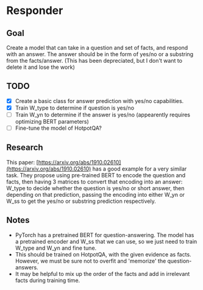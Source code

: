 # Responder

## Goal

Create a model that can take in a question and set of facts, and respond with an answer. The answer should be in the form of yes/no or a substring from the facts/answer. (This has been depreciated, but I don't want to delete it and lose the work)

## TODO

 - [x] Create a basic class for answer prediction with yes/no capabilities.
 - [x] Train W_type to determine if question is yes/no
 - [ ] Train W_yn to determine if the answer is yes/no (appearently requires optimizing BERT parameters)
 - [ ] Fine-tune the model of HotpotQA?

## Research

This paper: [https://arxiv.org/abs/1910.02610](https://arxiv.org/abs/1910.02610) has a good example for a very similar task. They propose using pre-trained BERT to encode the question and facts, then having 3 matrices to convert that encoding into an answer: W_type to decide whether the question is yes/no or short answer, then depending on that prediction, passing the encoding into either W_yn or W_ss to get the yes/no or substring prediction respectively.

## Notes

 - PyTorch has a pretrained BERT for question-answering. The model has a pretrained encoder and W_ss that we can use, so we just need to train W_type and W_yn and fine tune.
 - This should be trained on HotpotQA, with the given evidence as facts. However, we must be sure not to overfit and 'memorize' the question-answers.
 - It may be helpful to mix up the order of the facts and add in irrelevant facts during training time.
